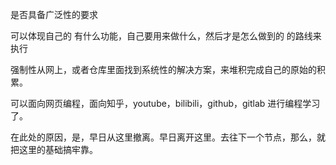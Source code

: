 是否具备广泛性的要求


 可以体现自己的 有什么功能，自己要用来做什么，然后才是怎么做到的 的路线来执行

 强制性从网上，或者仓库里面找到系统性的解决方案，来堆积完成自己的原始的积累。

 可以面向网页编程，面向知乎，youtube，bilibili，github，gitlab 进行编程学习了。



在此处的原因，是，早日从这里撤离。早日离开这里。去往下一个节点，那么，就把这里的基础搞牢靠。